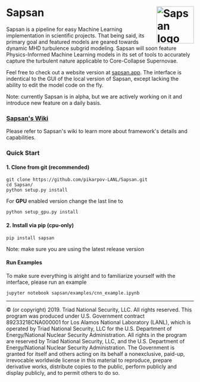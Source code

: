 # Sapsan  <a href="http://sapsan.app"><img src="https://github.com/pikarpov-LANL/Sapsan/blob/master/docs/images/logo3_black_slim_notitle_whitebg.png?raw=true"  alt="Sapsan logo" align="right" width="100"></a>

Sapsan is a pipeline for easy Machine Learning implementation in scientific projects. That being said, its primary goal and featured models are geared towards dynamic MHD turbulence subgrid modeling. Sapsan will soon feature Physics-Informed Machine Learning models in its set of tools to accurately capture the turbulent nature applicable to Core-Collapse Supernovae.

Feel free to check out a website version at [sapsan.app](http://sapsan.app). The interface is indentical to the GUI of the local version of Sapsan, except lacking the ability to edit the model code on the fly.

Note: currently Sapsan is in alpha, but we are actively working on it and introduce new feature on a daily basis.

### [Sapsan's Wiki](https://github.com/pikarpov-LANL/Sapsan/wiki)

Please refer to Sapsan's wiki to learn more about framework's details and capabilities.

### Quick Start

#### 1. Clone from git (recommended)
```shell script
git clone https://github.com/pikarpov-LANL/Sapsan.git
cd Sapsan/
python setup.py install
```

For **GPU** enabled version change the last line to
```shell script
python setup_gpu.py install
```

#### 2. Install via pip (cpu-only)
```shell script
pip install sapsan
```

Note: make sure you are using the latest release version

#### Run Examples

To make sure everything is alright and to familiarize yourself with the interface, please run an example
```shell script
jupyter notebook sapsan/examples/cnn_example.ipynb
```




-------

© (or copyright) 2019. Triad National Security, LLC. All rights reserved.
This program was produced under U.S. Government contract 89233218CNA000001 for Los Alamos
National Laboratory (LANL), which is operated by Triad National Security, LLC for the U.S.
Department of Energy/National Nuclear Security Administration. All rights in the program are
reserved by Triad National Security, LLC, and the U.S. Department of Energy/National Nuclear
Security Administration. The Government is granted for itself and others acting on its behalf a
nonexclusive, paid-up, irrevocable worldwide license in this material to reproduce, prepare
derivative works, distribute copies to the public, perform publicly and display publicly, and to permit
others to do so.
